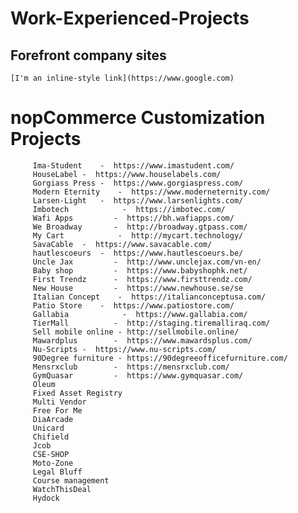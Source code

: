 # Work-Experienced-Projects

## Forefront company sites

    [I'm an inline-style link](https://www.google.com)

         
        
         
         

# nopCommerce Customization Projects

         Ima-Student	-  https://www.imastudent.com/
         HouseLabel	-  https://www.houselabels.com/
         Gorgiass Press	-  https://www.gorgiaspress.com/
         Modern Eternity	-  https://www.moderneternity.com/
         Larsen-Light	-  https://www.larsenlights.com/
         Imbotech	         -  https://imbotec.com/
         Wafi Apps         -  https://bh.wafiapps.com/
         We Broadway       -  http://broadway.gtpass.com/
         My Cart         	-  http://mycart.technology/
         SavaCable	-  https://www.savacable.com/
         hautlescoeurs	-  https://www.hautlescoeurs.be/
         Uncle Jax         -  http://www.unclejax.com/vn-en/
         Baby shop         -  https://www.babyshophk.net/
         First Trendz      -  https://www.firsttrendz.com/
         New House         -  https://www.newhouse.se/se
         Italian Concept	-  https://italianconceptusa.com/
         Patio Store	-  https://www.patiostore.com/
         Gallabia	         -  https://www.gallabia.com/
         TierMall          -  http://staging.tiremalliraq.com/
         Sell mobile online - http://sellmobile.online/
         Mawardplus        -  https://www.mawardsplus.com/
         Nu-Scripts	-  https://www.nu-scripts.com/
         90Degree furniture - https://90degreeofficefurniture.com/
         Mensrxclub        -  https://mensrxclub.com/
         GymQuasar         -  https://www.gymquasar.com/ 
         Oleum	
         Fixed Asset Registry	
         Multi Vendor	
         Free For Me	
         DiaArcade 	
         Unicard  	
         Chifield	
         Jcob 	
         CSE-SHOP	
         Moto-Zone	
         Legal Bluff	
         Course management	
         WatchThisDeal		
         Hydock	
         	

